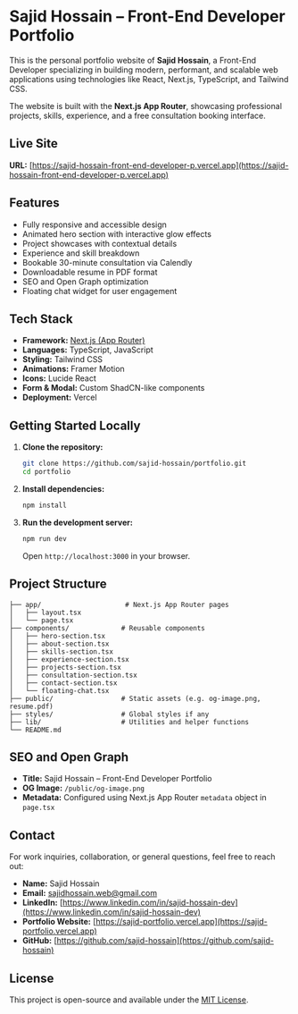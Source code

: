 # Sajid Hossain – Front-End Developer Portfolio

This is the personal portfolio website of **Sajid Hossain**, a Front-End Developer specializing in building modern, performant, and scalable web applications using technologies like React, Next.js, TypeScript, and Tailwind CSS.

The website is built with the **Next.js App Router**, showcasing professional projects, skills, experience, and a free consultation booking interface.

## Live Site

**URL:** [https://sajid-hossain-front-end-developer-p.vercel.app](https://sajid-hossain-front-end-developer-p.vercel.app)

## Features

- Fully responsive and accessible design
- Animated hero section with interactive glow effects
- Project showcases with contextual details
- Experience and skill breakdown
- Bookable 30-minute consultation via Calendly
- Downloadable resume in PDF format
- SEO and Open Graph optimization
- Floating chat widget for user engagement

## Tech Stack

- **Framework:** [Next.js (App Router)](https://nextjs.org/)
- **Languages:** TypeScript, JavaScript
- **Styling:** Tailwind CSS
- **Animations:** Framer Motion
- **Icons:** Lucide React
- **Form & Modal:** Custom ShadCN-like components
- **Deployment:** Vercel

## Getting Started Locally

1. **Clone the repository:**

   ```bash
   git clone https://github.com/sajid-hossain/portfolio.git
   cd portfolio
   ```

2. **Install dependencies:**

   ```bash
   npm install
   ```

3. **Run the development server:**

   ```bash
   npm run dev
   ```

   Open `http://localhost:3000` in your browser.

## Project Structure

```
├── app/                     # Next.js App Router pages
│   ├── layout.tsx
│   └── page.tsx
├── components/             # Reusable components
│   ├── hero-section.tsx
│   ├── about-section.tsx
│   ├── skills-section.tsx
│   ├── experience-section.tsx
│   ├── projects-section.tsx
│   ├── consultation-section.tsx
│   ├── contact-section.tsx
│   └── floating-chat.tsx
├── public/                 # Static assets (e.g. og-image.png, resume.pdf)
├── styles/                 # Global styles if any
├── lib/                    # Utilities and helper functions
└── README.md
```

## SEO and Open Graph

- **Title:** Sajid Hossain – Front-End Developer Portfolio
- **OG Image:** `/public/og-image.png`
- **Metadata:** Configured using Next.js App Router `metadata` object in `page.tsx`

## Contact

For work inquiries, collaboration, or general questions, feel free to reach out:

- **Name:** Sajid Hossain  
- **Email:** sajidhossain.web@gmail.com  
- **LinkedIn:** [https://www.linkedin.com/in/sajid-hossain-dev](https://www.linkedin.com/in/sajid-hossain-dev)  
- **Portfolio Website:** [https://sajid-portfolio.vercel.app](https://sajid-portfolio.vercel.app)  
- **GitHub:** [https://github.com/sajid-hossain](https://github.com/sajid-hossain)

## License

This project is open-source and available under the [MIT License](LICENSE).
